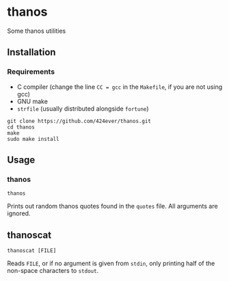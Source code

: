# thanos
Some thanos utilities

## Installation
### Requirements
- C compiler (change the line ```CC = gcc``` in the ```Makefile```, if you are not using gcc)
- GNU make
- ```strfile``` (usually distributed alongside ```fortune```)
```
git clone https://github.com/424ever/thanos.git
cd thanos
make
sudo make install
```

## Usage
### thanos
```thanos ```

Prints out random thanos quotes found in the ```quotes``` file. All arguments are ignored.

## thanoscat
```thanoscat [FILE]```

Reads ```FILE```, or if no argument is given from ```stdin```, only printing half of the non-space characters to ```stdout```.
